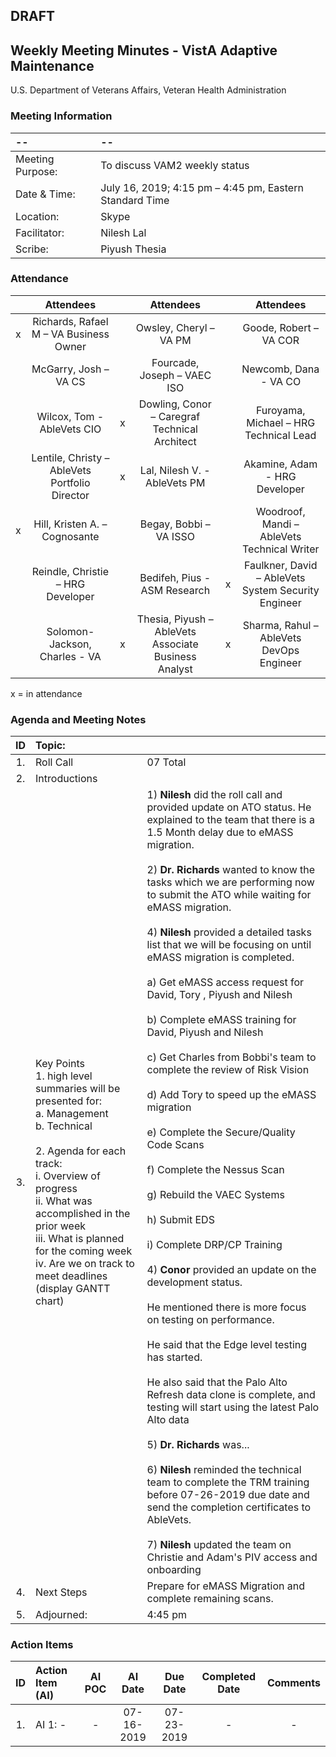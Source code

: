 ## DRAFT

## Weekly Meeting Minutes  - VistA Adaptive Maintenance
U.S. Department of Veterans Affairs, Veteran Health Administration


### Meeting Information
| -- | -- |
|:---|:---|
| Meeting Purpose: | To discuss VAM2 weekly status  |
| Date & Time: | July 16, 2019; 4:15 pm – 4:45 pm, Eastern Standard Time |
| Location:	| Skype | 
| Facilitator:	| Nilesh Lal |
| Scribe: | Piyush Thesia |


### Attendance

|  | Attendees |  | Attendees	|  | Attendees |
|:---:|:---:|:---:|:---:|:---:|:---:|
| x | Richards, Rafael M – VA Business Owner |  | Owsley, Cheryl – VA PM |  | Goode, Robert – VA COR |
|   | McGarry, Josh – VA CS |  | Fourcade, Joseph – VAEC ISO |  | Newcomb, Dana - VA CO | 
|  | Wilcox, Tom - AbleVets CIO | x | Dowling, Conor – Caregraf Technical Architect |  | Furoyama, Michael – HRG Technical Lead | 
|  | Lentile, Christy – AbleVets Portfolio Director | x |  Lal, Nilesh V. - AbleVets PM |  | Akamine, Adam - HRG Developer |
| x | Hill, Kristen A. – Cognosante |  | Begay, Bobbi – VA ISSO  |  | Woodroof, Mandi – AbleVets Technical Writer |
|  | Reindle, Christie – HRG Developer |  | Bedifeh, Pius - ASM Research  | x | Faulkner, David – AbleVets System Security Engineer  |
|  | Solomon-Jackson, Charles - VA | x | Thesia, Piyush – AbleVets Associate Business Analyst | x | Sharma, Rahul – AbleVets DevOps Engineer |


x = in attendance


### Agenda and Meeting Notes

| ID | Topic: |  |
|:---:|:---|:---|
| 1. | Roll Call | 07 Total |
| 2. | Introductions |  | 
| 3. | Key Points </br>  1. high level summaries will be presented for:  </br>  a. Management  </br>  b. Technical  </br> </br> 2. Agenda for each track:  </br>  i. Overview of progress  </br> ii. What was accomplished in the prior week </br> iii. What is planned for the coming week </br>  iv.	Are we on track to meet deadlines (display GANTT chart) | 1) **Nilesh** did the roll call and provided update on ATO status.  He explained to the team that there is a 1.5 Month delay due to eMASS migration. </br> </br> 2) **Dr. Richards** wanted to know the tasks which we are performing now to submit the ATO while waiting for eMASS migration. </br> </br>  4) **Nilesh** provided a detailed tasks list that we will be focusing on until eMASS migration is completed.  </br> </br> a) Get eMASS access request for David, Tory , Piyush and Nilesh </br> </br> b) Complete eMASS training for David, Piyush and Nilesh </br> </br> c) Get Charles from Bobbi's team to complete the review of Risk Vision </br> </br>  d) Add Tory to speed up the eMASS migration </br> </br> e) Complete the Secure/Quality Code Scans </br> </br> f) Complete the Nessus Scan </br> </br> g) Rebuild the VAEC Systems </br> </br> h) Submit EDS  </br> </br>  i) Complete DRP/CP Training </br> </br> 4) **Conor** provided an update on the development status. </br> </br> He mentioned there is more focus on testing on performance. </br> </br>  He said that the Edge level testing has started. </br> </br> He also said that the Palo Alto Refresh data clone is complete, and testing will start using the latest Palo Alto data  </br> </br> 5) **Dr. Richards** was... </br> </br> 6) **Nilesh** reminded the technical team to complete the TRM training before 07-26-2019 due date and send the completion certificates to AbleVets. </br> </br> 7) **Nilesh** updated the team on Christie and Adam's PIV access and onboarding | 
| 4. |	Next Steps | Prepare for eMASS Migration and complete remaining scans.  |
| 5. | Adjourned: | 4:45 pm |



### Action Items

| ID | Action Item (AI) | AI POC | AI Date | Due Date | Completed Date | Comments |
|:---:|:---|:---:|:---:|:---:|:---:|:---:|
| 1. | AI 1: - | - |  07-16-2019 | 07-23-2019 | - | - |
